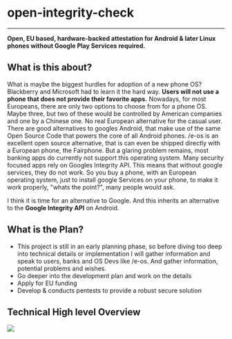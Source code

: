 
# open-integrity-check

---
**Open, EU based, hardware-backed attestation for Android & later Linux phones without Google Play Services required.**

## What is this about?

What is maybe the biggest hurdles for adoption of a new phone OS? Blackberry and Microsoft had to learn it the hard way. **Users will not use a phone that does not provide their favorite apps.**
Nowadays, for most Europeans, there are only two options to choose from for a phone OS.
Maybe three, but two of these would be controlled by American companies and one by a Chinese one. No real European alternative for the casual user.
There are good alternatives to googles Android, that make use of the same Open Source Code that powers the core of all Android phones.
/e-os is an excellent open source alternative, that is can even be shipped directly with a European phone, the Fairphone. But a glaring problem remains, most banking apps do currently not support this operating system. Many security focused apps rely on Googles Integrity API.
This means that without google services, they do not work. So you buy a phone, with an European operating system, just to install google Services on your phone, to make it work properly, "whats the point?", many people would ask.

I think it is time for an alternative to Google. And this inherits an alternative to the **Google Integrity API** on Android.

## What is the Plan?

* This project is still in an early planning phase, so before diving too deep into technical details or implementation I will gather information and speak to users, banks and OS Devs like /e-os. And gather information, potential problems and wishes.
* Go deeper into the development plan and work on the details
* Apply for EU funding
* Develop & conducts pentests to provide a robust secure solution

## Technical High level Overview

![](Overview.svg)
